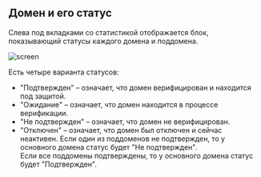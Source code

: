 ## **Домен и его статус**
Слева под вкладками со статистикой отображается блок, показывающий статусы каждого домена и поддомена.

![screen]()

Есть четыре варианта статусов:

- "Подтвержден" – означает, что домен верифицирован и находится под защитой.
- "Ожидание" – означает, что домен находится в процессе верификации.
- "Не подтвержден" – означает, что домен не верифицирован.
- "Отключен" – означает, что домен был отключен и сейчас неактивен.
Если один из поддоменов не подтвержден, то у основного домена статус будет "Не подтвержден".  
Если все поддомены подтверждены, то у основного домена статус будет "Подтвержден".
